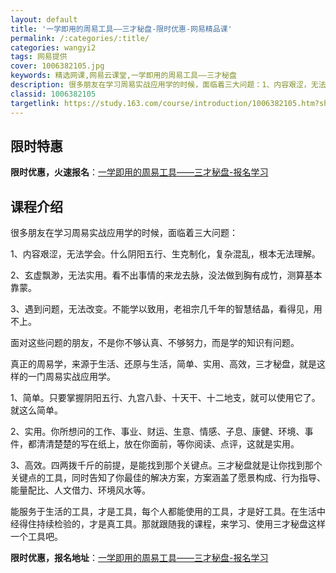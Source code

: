 ```yaml
---
layout: default
title: '一学即用的周易工具——三才秘盘-限时优惠-网易精品课'
permalink: /:categories/:title/
categories: wangyi2
tags: 网易提供
cover: 1006382105.jpg
keywords: 精选网课,网易云课堂,一学即用的周易工具——三才秘盘
description: 很多朋友在学习周易实战应用学的时候，面临着三大问题：1、内容艰涩，无法学会。什么阴阳五行、生克制化，复杂混乱，根本无法理
classid: 1006382105
targetlink: https://study.163.com/course/introduction/1006382105.htm?share=1&shareId=1025206652&utm_campaign=share&utm_medium=iphoneShare&utm_source=&utm_u=1025206652
---
```


## 限时特惠

**限时优惠，火速报名**：[一学即用的周易工具——三才秘盘-报名学习](https://study.163.com/course/introduction/1006382105.htm?share=1&shareId=1025206652&utm_campaign=share&utm_medium=iphoneShare&utm_source=&utm_u=1025206652)

## 课程介绍

很多朋友在学习周易实战应用学的时候，面临着三大问题：

1、内容艰涩，无法学会。什么阴阳五行、生克制化，复杂混乱，根本无法理解。

2、玄虚飘渺，无法实用。看不出事情的来龙去脉，没法做到胸有成竹，测算基本靠蒙。

3、遇到问题，无法改变。不能学以致用，老祖宗几千年的智慧结晶，看得见，用不上。

面对这些问题的朋友，不是你不够认真、不够努力，而是学的知识有问题。

真正的周易学，来源于生活、还原与生活，简单、实用、高效，三才秘盘，就是这样的一门周易实战应用学。

1、简单。只要掌握阴阳五行、九宫八卦、十天干、十二地支，就可以使用它了。就这么简单。

2、实用。你所想问的工作、事业、财运、生意、情感、子息、康健、环境、事件，都清清楚楚的写在纸上，放在你面前，等你阅读、点评，这就是实用。

3、高效。四两拨千斤的前提，是能找到那个关键点。三才秘盘就是让你找到那个关键点的工具，同时告知了你最佳的解决方案，方案涵盖了愿景构成、行为指导、能量配比、人文借力、环境风水等。

能服务于生活的工具，才是工具，每个人都能使用的工具，才是好工具。在生活中经得住持续检验的，才是真工具。那就跟随我的课程，来学习、使用三才秘盘这样一个工具吧。

**限时优惠，报名地址**：[一学即用的周易工具——三才秘盘-报名学习](https://study.163.com/course/introduction/1006382105.htm?share=1&shareId=1025206652&utm_campaign=share&utm_medium=iphoneShare&utm_source=&utm_u=1025206652)

